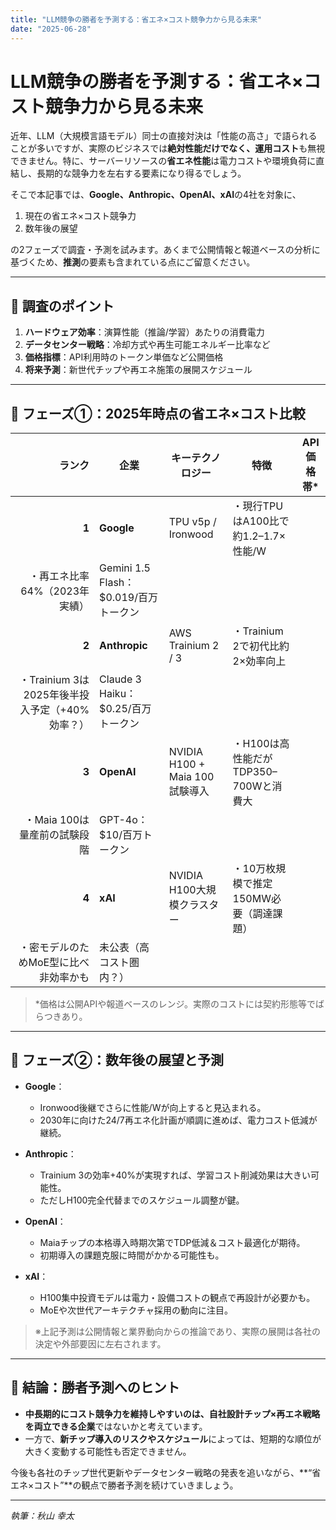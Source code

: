 ```yaml
---
title: "LLM競争の勝者を予測する：省エネ×コスト競争力から見る未来"
date: "2025-06-28"
---
```


# LLM競争の勝者を予測する：省エネ×コスト競争力から見る未来

近年、LLM（大規模言語モデル）同士の直接対決は「性能の高さ」で語られることが多いですが、実際のビジネスでは**絶対性能だけでなく、運用コスト**も無視できません。特に、サーバーリソースの**省エネ性能**は電力コストや環境負荷に直結し、長期的な競争力を左右する要素になり得るでしょう。

そこで本記事では、**Google、Anthropic、OpenAI、xAI**の4社を対象に、
1. 現在の省エネ×コスト競争力
2. 数年後の展望

の2フェーズで調査・予測を試みます。あくまで公開情報と報道ベースの分析に基づくため、**推測**の要素も含まれている点にご留意ください。

---

## 🚀 調査のポイント

1. **ハードウェア効率**：演算性能（推論/学習）あたりの消費電力
2. **データセンター戦略**：冷却方式や再生可能エネルギー比率など
3. **価格指標**：API利用時のトークン単価など公開価格
4. **将来予測**：新世代チップや再エネ施策の展開スケジュール

---

## 🌱 フェーズ①：2025年時点の省エネ×コスト比較

| ランク | 企業     | キーテクノロジー            | 特徴                                   | API価格帯*                         |
|-------:|---------|-----------------------------|----------------------------------------|----------------------------------|
| **1**  | **Google**   | TPU v5p / Ironwood         | ・現行TPUはA100比で約1.2–1.7×性能/W  
  ・再エネ比率64%（2023年実績）                 | Gemini 1.5 Flash：$0.019/百万トークン |
| **2**  | **Anthropic** | AWS Trainium 2 / 3         | ・Trainium 2で初代比約2×効率向上  
  ・Trainium 3は2025年後半投入予定（+40%効率？） | Claude 3 Haiku：$0.25/百万トークン     |
| **3**  | **OpenAI**    | NVIDIA H100 + Maia 100試験導入 | ・H100は高性能だがTDP350–700Wと消費大  
  ・Maia 100は量産前の試験段階               | GPT-4o：$10/百万トークン          |
| **4**  | **xAI**       | NVIDIA H100大規模クラスター    | ・10万枚規模で推定150MW必要（調達課題）
  ・密モデルのためMoE型に比べ非効率かも     | 未公表（高コスト圏内？）              |

> *価格は公開APIや報道ベースのレンジ。実際のコストには契約形態等でばらつきあり。

---

## 🔮 フェーズ②：数年後の展望と予測

- **Google**：
  - Ironwood後継でさらに性能/Wが向上すると見込まれる。
  - 2030年に向けた24/7再エネ化計画が順調に進めば、電力コスト低減が継続。

- **Anthropic**：
  - Trainium 3の効率+40%が実現すれば、学習コスト削減効果は大きい可能性。
  - ただしH100完全代替までのスケジュール調整が鍵。

- **OpenAI**：
  - Maiaチップの本格導入時期次第でTDP低減＆コスト最適化が期待。
  - 初期導入の課題克服に時間がかかる可能性も。

- **xAI**：
  - H100集中投資モデルは電力・設備コストの観点で再設計が必要かも。
  - MoEや次世代アーキテクチャ採用の動向に注目。

> ※上記予測は公開情報と業界動向からの推論であり、実際の展開は各社の決定や外部要因に左右されます。

---

## 🏁 結論：勝者予測へのヒント

- **中長期的にコスト競争力を維持しやすいのは、自社設計チップ×再エネ戦略を両立できる企業**ではないかと考えています。
- 一方で、**新チップ導入のリスクやスケジュール**によっては、短期的な順位が大きく変動する可能性も否定できません。

今後も各社のチップ世代更新やデータセンター戦略の発表を追いながら、**“省エネ×コスト”**の観点で勝者予測を続けていきましょう。

---

*執筆：秋山 幸太*

